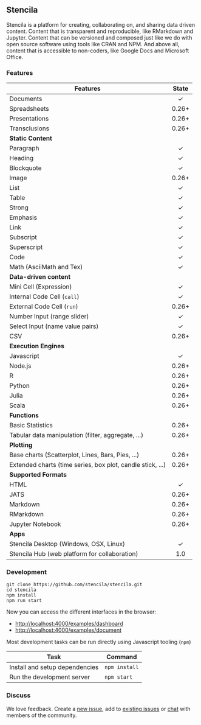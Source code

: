 ## Stencila

Stencila is a platform for creating, collaborating on, and sharing data driven content. Content that is transparent and reproducible, like RMarkdown and Jupyter. Content that can be versioned and composed just like we do with open source software using tools like CRAN and NPM. And above all, content that is accessible to non-coders, like Google Docs and Microsoft Office.

### Features

Features                                                                    | State
--------------------------------------------------------------------------- | :------------:
Documents                                                                   | ✓
Spreadsheets                                                                | 0.26+
Presentations                                                               | 0.26+
Transclusions                                                               | 0.26+
**Static Content**                                                          |
Paragraph                                                                   | ✓
Heading                                                                     | ✓
Blockquote                                                                  | ✓
Image                                                                       | 0.26+
List                                                                        | ✓
Table                                                                       | ✓
Strong                                                                      | ✓
Emphasis                                                                    | ✓
Link                                                                        | ✓
Subscript                                                                   | ✓
Superscript                                                                 | ✓
Code                                                                        | ✓
Math (AsciiMath and Tex)                                                    | ✓
**Data-driven content**                                                     |
Mini Cell (Expression)                                                      | ✓
Internal Code Cell (`call`)                                                 | ✓
External Code Cell (`run`)                                                  | 0.26+
Number Input (range slider)                                                 | ✓
Select Input (name value pairs)                                             | ✓
CSV                                                                         | 0.26+
**Execution Engines**                                                       |
Javascript                                                                  | ✓
Node.js                                                                     | 0.26+
R                                                                           | 0.26+
Python                                                                      | 0.26+
Julia                                                                       | 0.26+
Scala                                                                       | 0.26+
**Functions**                                                               |
Basic Statistics                                                            | 0.26+
Tabular data manipulation (filter, aggregate, ...)                          | 0.26+
**Plotting**                                                                |
Base charts (Scatterplot, Lines, Bars, Pies, ...)                           | 0.26+
Extended charts (time series, box plot, candle stick, ...)                  | 0.26+
**Supported Formats**                                                       |
HTML                                                                        | ✓
JATS                                                                        | 0.26+
Markdown                                                                    | 0.26+
RMarkdown                                                                   | 0.26+
Jupyter Notebook                                                            | 0.26+
**Apps**                                                                    |
Stencila Desktop (Windows, OSX, Linux)                                      | ✓
Stencila Hub (web platform for collaboration)                               | 1.0


### Development

```
git clone https://github.com/stencila/stencila.git
cd stencila
npm install
npm run start
```

Now you can access the different interfaces in the browser:

- [http://localhost:4000/examples/dashboard](http://localhost:4000/examples/dashboard)
- [http://localhost:4000/examples/document](http://localhost:4000/examples/document)

Most development tasks can be run directly using Javascript tooling (`npm`)

Task                                                    | Command               |
------------------------------------------------------- |-----------------------|
Install and setup dependencies                          | `npm install`         |
Run the development server                              | `npm start`           |

### Discuss

We love feedback. Create a [new issue](https://github.com/stencila/stencila/issues/new), add to [existing issues](https://github.com/stencila/stencila/issues) or [chat](https://gitter.im/stencila/stencila) with members of the community.
